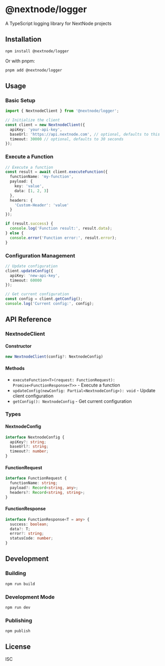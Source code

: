 # @nextnode/logger

A TypeScript logging library for NextNode projects

## Installation

```bash
npm install @nextnode/logger
```

Or with pnpm:

```bash
pnpm add @nextnode/logger
```

## Usage

### Basic Setup

```typescript
import { NextnodeClient } from '@nextnode/logger';

// Initialize the client
const client = new NextnodeClient({
  apiKey: 'your-api-key',
  baseUrl: 'https://api.nextnode.com', // optional, defaults to this
  timeout: 30000 // optional, defaults to 30 seconds
});
```

### Execute a Function

```typescript
// Execute a function
const result = await client.executeFunction({
  functionName: 'my-function',
  payload: {
    key: 'value',
    data: [1, 2, 3]
  },
  headers: {
    'Custom-Header': 'value'
  }
});

if (result.success) {
  console.log('Function result:', result.data);
} else {
  console.error('Function error:', result.error);
}
```

### Configuration Management

```typescript
// Update configuration
client.updateConfig({
  apiKey: 'new-api-key',
  timeout: 60000
});

// Get current configuration
const config = client.getConfig();
console.log('Current config:', config);
```

## API Reference

### NextnodeClient

#### Constructor

```typescript
new NextnodeClient(config?: NextnodeConfig)
```

#### Methods

- `executeFunction<T>(request: FunctionRequest): Promise<FunctionResponse<T>>` - Execute a function
- `updateConfig(newConfig: Partial<NextnodeConfig>): void` - Update client configuration
- `getConfig(): NextnodeConfig` - Get current configuration

### Types

#### NextnodeConfig

```typescript
interface NextnodeConfig {
  apiKey?: string;
  baseUrl?: string;
  timeout?: number;
}
```

#### FunctionRequest

```typescript
interface FunctionRequest {
  functionName: string;
  payload?: Record<string, any>;
  headers?: Record<string, string>;
}
```

#### FunctionResponse

```typescript
interface FunctionResponse<T = any> {
  success: boolean;
  data?: T;
  error?: string;
  statusCode: number;
}
```

## Development

### Building

```bash
npm run build
```

### Development Mode

```bash
npm run dev
```

### Publishing

```bash
npm publish
```

## License

ISC
